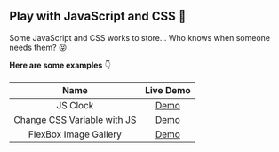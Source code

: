 ## Play with JavaScript and CSS :100:

Some JavaScript and CSS works to store... Who knows when someone needs them? :stuck_out_tongue_closed_eyes:

**Here are some examples** :point_down:

|            Name             |                                               Live Demo                                                |
| :-------------------------: | :----------------------------------------------------------------------------------------------------: |
|          JS Clock           |        [Demo](https://zubayerhimel.github.io/play-with-js-and-css/JavaScript/Clock/index.html)         |
| Change CSS Variable with JS |    [Demo](https://zubayerhimel.github.io/play-with-js-and-css/JavaScript/CSS_Variables/index.html)     |
|    FlexBox Image Gallery    | [Demo](https://zubayerhimel.github.io/play-with-js-and-css/JavaScript/FlexBox_ImageGallery/index.html) |
